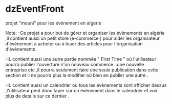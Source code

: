 # dzEventFront
projet "mouni"  pour les évènement en algerie

Note:
-Ce projet a pour but de gérer et organiser les évènements en algérie ,il contient aussi un petit store (e-commerce ) pour aider les organisateur d'évènement à acheter
ou à louer des articles pour l'organisation d'évènements .

-IL contient aussi une autre partie nommée " First Time " où l'utilisateur pourra publier l'ouverture n'un nouveau commerce ..une nouvelle entreprise etc ,il pourra 
seulement faire une seule publication dans cette section et il ne pourra plus la modifier où bien en publier une autre . 

-IL contient aussi un calendrier où tous les évènements sont afficher dessus ,l'utilisateur peut donc taper sur un évènement dans le calendrier et voir plus de 
details sur ce dernier . 

